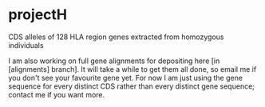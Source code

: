 # projectH
CDS alleles of 128 HLA region genes extracted from homozygous individuals

I am also working on full gene alignments for depositing here [in [alignments] branch]. It will take a while to get them all done, so email me if you don't see your favourite gene yet. For now I am just using the gene sequence for every distinct CDS rather than every distinct gene sequence; contact me if you want more.
